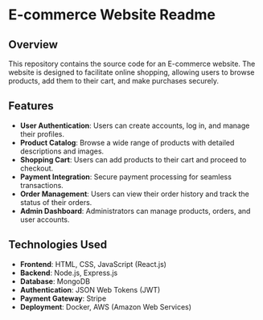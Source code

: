 # E-commerce Website Readme

## Overview

This repository contains the source code for an E-commerce website. The website is designed to facilitate online shopping, allowing users to browse products, add them to their cart, and make purchases securely.

## Features

- **User Authentication**: Users can create accounts, log in, and manage their profiles.
- **Product Catalog**: Browse a wide range of products with detailed descriptions and images.
- **Shopping Cart**: Users can add products to their cart and proceed to checkout.
- **Payment Integration**: Secure payment processing for seamless transactions.
- **Order Management**: Users can view their order history and track the status of their orders.
- **Admin Dashboard**: Administrators can manage products, orders, and user accounts.

## Technologies Used

- **Frontend**: HTML, CSS, JavaScript (React.js)
- **Backend**: Node.js, Express.js
- **Database**: MongoDB
- **Authentication**: JSON Web Tokens (JWT)
- **Payment Gateway**: Stripe
- **Deployment**: Docker, AWS (Amazon Web Services)
